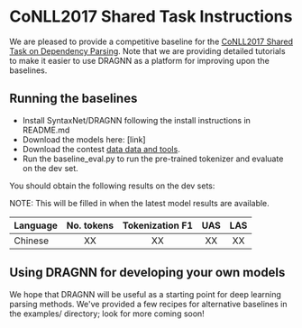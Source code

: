 # CoNLL2017 Shared Task Instructions

We are pleased to provide a competitive baseline for the [CoNLL2017 Shared Task
on Dependency Parsing](http://universaldependencies.org/conll17/). Note that we
are providing detailed tutorials to make it easier to use DRAGNN as a platform
for improving upon the baselines.

## Running the baselines

*   Install SyntaxNet/DRAGNN following the install instructions in README.md
*   Download the models here: [link]
*   Download the contest [data data and
    tools](https://lindat.mff.cuni.cz/repository/xmlui/handle/11234/1-1976]).
*   Run the baseline_eval.py to run the pre-trained tokenizer and evaluate on
    the dev set.

You should obtain the following results on the dev sets:

NOTE: This will be filled in when the latest model results are available.

Language | No. tokens | Tokenization F1 | UAS | LAS
-------- | :--------: | :-------------: | :-: | :-:
Chinese  | XX         | XX              | XX  | XX

## Using DRAGNN for developing your own models

We hope that DRAGNN will be useful as a starting point for deep learning parsing
methods. We've provided a few recipes for alternative baselines in the examples/
directory; look for more coming soon!
